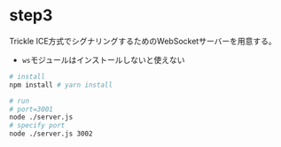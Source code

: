 # step3

Trickle ICE方式でシグナリングするためのWebSocketサーバーを用意する。

- `ws`モジュールはインストールしないと使えない

```sh
# install
npm install # yarn install

# run
# port=3001
node ./server.js
# specify port
node ./server.js 3002
```
